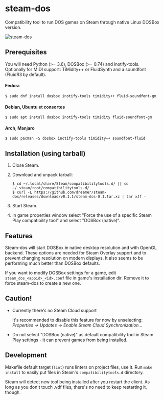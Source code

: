 # steam-dos

Compatibility tool to run DOS games on Steam through native Linux DOSBox version.

![steam-dos](https://user-images.githubusercontent.com/3967/57303584-f448b600-70dd-11e9-91f9-e7f45a8157f5.png)

## Prerequisites

You will need Python (>= 3.6), DOSBox (>= 0.74) and inotify-tools.
Optionally for MIDI support: TiMidity++ or FluidSynth and a soundfont
(FluidR3 by default).

#### Fedora

    $ sudo dnf install dosbox inotify-tools timidity++ fluid-soundfont-gm

#### Debian, Ubuntu et consortes

    $ sudo apt install dosbox inotify-tools timidity fluid-soundfont-gm

#### Arch, Manjaro

    $ sudo pacman -S dosbox inotify-tools timidity++ soundfont-fluid


## Installation (using tarball)

1. Close Steam.
2. Download and unpack tarball:

       $ cd ~/.local/share/Steam/compatibilitytools.d/ || cd ~/.steam/root/compatibilitytools.d/
       $ curl -L https://github.com/dreamer/steam-dos/releases/download/v0.1.1/steam-dos-0.1.tar.xz | tar xJf -

3. Start Steam.
4. In game properties window select "Force the use of a specific Steam Play
   compatibility tool" and select "DOSBox (native)".


## Features

Steam-dos will start DOSBox in native desktop resolution and with OpenGL backend.
These options are needed for Steam Overlay support and to prevent changing resolution
on modern displays.  It also seems to be performing much better than DOSBox defaults.

If you want to modify DOSBox settings for a game, edit `steam_dos_<appid>_<id>.conf`
file in game's installation dir. Remove it to force steam-dos to create a new one.


## Caution!

* Currently there's no Steam Cloud support

  It's recommended to disable this feature for now by unselecting:
 *Properties → Updates → Enable Steam Cloud Synchronization…*

* Do not select "DOSBox (native)" as default compatibility tool in Steam Play
  settings - it can prevent games from being installed.

## Development

Makefile default target (`lint`) runs linters on project files, use it.
Run `make install` to easily put files in Steam's `compatibilitytools.d`
directory.

Steam will detect new tool being installed after you restart the client.
As long as you don't touch .vdf files, there's no need to keep restarting
it, though.
